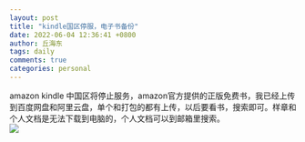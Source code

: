 ```yaml
---
layout: post
title: "kindle国区停服，电子书备份"
date: 2022-06-04 12:36:41 +0800
author: 丘海东 
tags: daily
comments: true
categories: personal
---
```

amazon kindle 中国区将停止服务，amazon官方提供的正版免费书，我已经上传到百度网盘和阿里云盘，单个和打包的都有上传，以后要看书，搜索即可。样章和个人文档是无法下载到电脑的，个人文档可以到邮箱里搜索。  
![](http://r.photo.store.qq.com/psc?/V53xBhKC4JFvE03uTNAL1QWxNF3K6JJT/bqQfVz5yrrGYSXMvKr.cqbJjVAomoUKkAAePZ6dn6F9obwrb7E7VXYAGk3PwIccdhqJ3*zlI*TuJGeMEX0zBPAO96Ky.x9l*NBRaO9T8hMc!/r)

